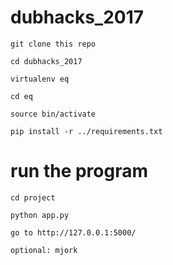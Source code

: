 # dubhacks_2017
`git clone this repo`

`cd dubhacks_2017`

`virtualenv eq`

`cd eq`

`source bin/activate`

`pip install -r ../requirements.txt`

# run the program

`cd project`

`python app.py`

`go to http://127.0.0.1:5000/`

`optional: mjork`